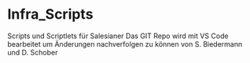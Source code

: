 # Infra_Scripts
Scripts und Scriptlets für Salesianer
Das GIT Repo wird mit VS Code bearbeitet um Änderungen nachverfolgen zu können
von S. Biedermann und D. Schober